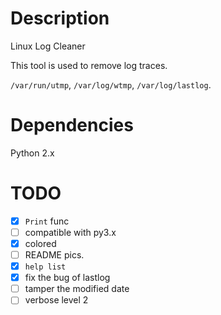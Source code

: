 # Description
Linux Log Cleaner

This tool is used to remove log traces.

`/var/run/utmp`, `/var/log/wtmp`, `/var/log/lastlog`.

# Dependencies
Python 2.x

# TODO
- [X] `Print` func
- [ ] compatible with py3.x
- [x] colored
- [ ] README pics.
- [x] `help list`
- [x] fix the bug of lastlog
- [ ] tamper the modified date
- [ ] verbose level 2
